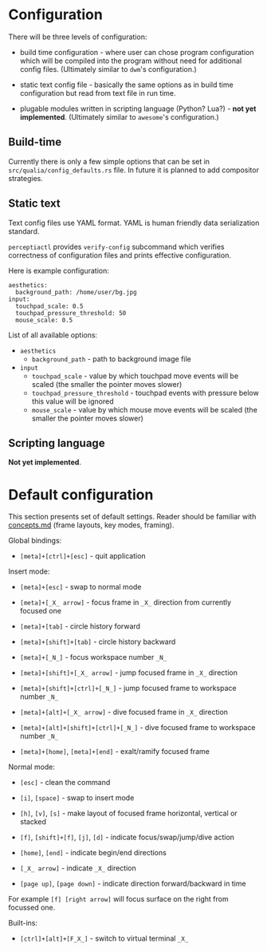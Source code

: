Configuration
=============

There will be three levels of configuration:

 * build time configuration - where user can chose program configuration which will be compiled into
   the program without need for additional config files.
   (Ultimately similar to `dwm`'s configuration.)

 * static text config file - basically the same options as in build time configuration but read from
   text file in run time.

 * plugable modules written in scripting language (Python? Lua?) - **not yet implemented**.
   (Ultimately similar to `awesome`'s configuration.)

Build-time
----------

Currently there is only a few simple options that can be set in `src/qualia/config_defaults.rs`
file. In future it is planned to add compositor strategies.

Static text
-----------

Text config files use YAML format. YAML is human friendly data serialization standard.

`perceptiactl` provides `verify-config` subcommand which verifies correctness of configuration files
and prints effective configuration.

Here is example configuration:

```
aesthetics:
  background_path: /home/user/bg.jpg
input:
  touchpad_scale: 0.5
  touchpad_pressure_threshold: 50
  mouse_scale: 0.5
```

List of all available options:

 * `aesthetics`
   - `background_path` - path to background image file
 * `input`
   - `touchpad_scale` - value by which touchpad move events will be scaled (the smaller the pointer
     moves slower)
   - `touchpad_pressure_threshold` - touchpad events with pressure below this value will be ignored
   - `mouse_scale` - value by which mouse move events will be scaled (the smaller the pointer moves
     slower)

Scripting language
------------------

**Not yet implemented**.

Default configuration
=====================

This section presents set of default settings. Reader should be familiar with
[concepts.md](./concepts.md) (frame layouts, key modes, framing).

Global bindings:

 * `[meta]+[ctrl]+[esc]` - quit application

Insert mode:

 * `[meta]+[esc]` - swap to normal mode

 * `[meta]+[_X_ arrow]` - focus frame in `_X_` direction from currently focused one

 * `[meta]+[tab]` - circle history forward

 * `[meta]+[shift]+[tab]` - circle history backward

 * `[meta]+[_N_]` - focus workspace number `_N_`

 * `[meta]+[shift]+[_X_ arrow]` - jump focused frame in `_X_` direction

 * `[meta]+[shift]+[ctrl]+[_N_]` - jump focused frame to workspace number `_N_`

 * `[meta]+[alt]+[_X_ arrow]` - dive focused frame in `_X_` direction

 * `[meta]+[alt]+[shift]+[ctrl]+[_N_]` - dive focused frame to workspace number `_N_`

 * `[meta]+[home]`, `[meta]+[end]` - exalt/ramify focused frame

Normal mode:

 * `[esc]` - clean the command

 * `[i]`, `[space]` - swap to insert mode

 * `[h]`, `[v]`, `[s]` - make layout of focused frame horizontal, vertical or stacked

 * `[f]`, `[shift]+[f]`, `[j]`, `[d]` - indicate focus/swap/jump/dive action

 * `[home]`, `[end]` - indicate begin/end directions

 * `[_X_ arrow]` - indicate `_X_` direction

 * `[page up]`, `[page down]` - indicate direction forward/backward in time

For example `[f] [right arrow]` will focus surface on the right from focussed one.

Built-ins:

 * `[ctrl]+[alt]+[F_X_]` - switch to virtual terminal `_X_`

